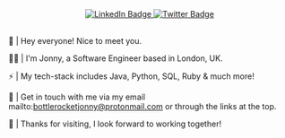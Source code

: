 <div id="badges" align="center">
  <a href="https://www.linkedin.com/in/jonny-coddington/">
    <img src="https://img.shields.io/badge/LinkedIn-blue?style=for-the-badge&logo=linkedin&logoColor=white" alt="LinkedIn Badge"/>
  </a>
  <a href="https://twitter.com/jonny__dev">
    <img src="https://img.shields.io/badge/Twitter-blue?style=for-the-badge&logo=twitter&logoColor=white" alt="Twitter Badge"/>
  </a>
</div>


<br>

👋 | Hey everyone! Nice to meet you.

👨‍💻 | I'm Jonny, a Software Engineer based in London, UK. 

⚡ | My tech-stack includes Java, Python, SQL, Ruby & much more!

🚀 | Get in touch with me via my email mailto:bottlerocketjonny@protonmail.com or through the links at the top.

🌟 | Thanks for visiting, I look forward to working together!

<!---
bottlerocketjonny/bottlerocketjonny is a ✨ special ✨ repository because its `README.md` (this file) appears on your GitHub profile.
You can click the Preview link to take a look at your changes.
--->

